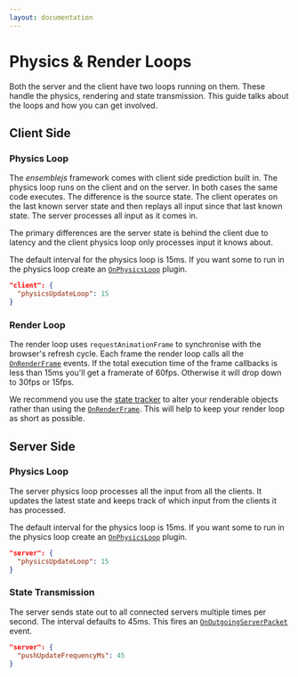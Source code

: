 ```yaml
---
layout: documentation
---
```


# Physics & Render Loops

Both the server and the client have two loops running on them. These handle the physics, rendering and state transmission. This guide talks about the loops and how you can get involved.

## Client Side

### Physics Loop

The *ensemblejs* framework comes with client side prediction built in. The physics loop runs on the client and on the server. In both cases the same code executes. The difference is the source state. The client operates on the last known server state and then replays all input since that last known state. The server processes all input as it comes in.

The primary differences are the server state is behind the client due to latency and the client physics loop only processes input it knows about.

The default interval for the physics loop is 15ms. If you want some to run in the physics loop create an [`OnPhysicsLoop`](/docs/api/Events#OnPhysicsLoop.html) plugin.

~~~json
"client": {
  "physicsUpdateLoop": 15
}
~~~

### Render Loop

The render loop uses `requestAnimationFrame` to synchronise with the browser's refresh cycle. Each frame the render loop calls all the [`OnRenderFrame`](/docs/api/latest/Events#OnRenderFrame.html) events. If the total execution time of the frame callbacks is less than 15ms you'll get a framerate of 60fps. Otherwise it will drop down to 30fps or 15fps.

We recommend you use the [state tracker](/docs/guides/tracking-state-changes.html) to alter your renderable objects rather than using the [`OnRenderFrame`](/docs/api/latest/Events#OnRenderFrame.html). This will help to keep your render loop as short as possible.

## Server Side

### Physics Loop

The server physics loop processes all the input from all the clients. It updates the latest state and keeps track of which input from the clients it has processed.

The default interval for the physics loop is 15ms. If you want some to run in the physics loop create an [`OnPhysicsLoop`](/docs/api/Events#OnPhysicsLoop.html) plugin.

~~~json
"server": {
  "physicsUpdateLoop": 15
}
~~~


### State Transmission

The server sends state out to all connected servers multiple times per second. The interval defaults to 45ms. This fires an [`OnOutgoingServerPacket`](/docs/api/latest/Events.html#OnOutgoingServerPacket) event.

~~~json
"server": {
  "pushUpdateFrequencyMs": 45
}
~~~